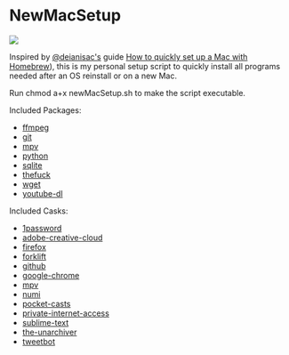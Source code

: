 # NewMacSetup

<img src="https://banastas.github.io/NewMacSetup/newMacSetup.png">

Inspired by [@deianisac's](https://medium.com/@deianisac) guide [How to quickly set up a Mac with Homebrew](https://medium.com/@deianisac/how-to-quickly-set-up-a-mac-b9f89aed0dc)), this is my personal setup script to quickly install all programs needed after an OS reinstall or on a new Mac.

Run chmod a+x newMacSetup.sh to make the script executable.

Included Packages:
* [ffmpeg](https://github.com/FFmpeg/FFmpeg)
* [git](https://github.com/git/git)
* [mpv](https://github.com/mpv-player/mpv)
* [python](https://www.python.org/)
* [sqlite](https://www.sqlite.org/index.html)
* [thefuck](https://github.com/nvbn/thefuck)
* [wget](https://www.gnu.org/software/wget/)
* [youtube-dl](https://ytdl-org.github.io/youtube-dl/download.html)

Included Casks:
* [1password](https://1password.com/)
* [adobe-creative-cloud](https://www.adobe.com/creativecloud.html)
* [firefox](https://www.mozilla.org/en-US/firefox/new/)
* [forklift](https://binarynights.com/)
* [github](https://desktop.github.com/)
* [google-chrome](https://www.google.com/chrome/)
* [mpv](https://mpv.io/)
* [numi](https://numi.app/)
* [pocket-casts](https://support.pocketcasts.com/article/desktop-app/)
* [private-internet-access](https://www.privateinternetaccess.com/pages/download)
* [sublime-text](https://www.sublimetext.com/3)
* [the-unarchiver](https://theunarchiver.com/)
* [tweetbot](https://tapbots.com/tweetbot/mac/)
